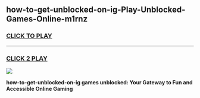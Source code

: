 
## how-to-get-unblocked-on-ig-Play-Unblocked-Games-Online-m1rnz
<h3>
<a href="https://premium76.site?title=how-to-get-unblocked-on-ig&ref=25A">CLICK TO PLAY</a></h3>
<hr>

<h3>
<a href="https://premium76.site?title=how-to-get-unblocked-on-ig&ref=25A">CLICK 2 PLAY</a>
  
</h3>

<a href="https://premium76.site?title=how-to-get-unblocked-on-ig&ref=25A"><img src="https://clearcache.store/games.png"></a>


**how-to-get-unblocked-on-ig games unblocked: Your Gateway to Fun and Accessible Online Gaming**
